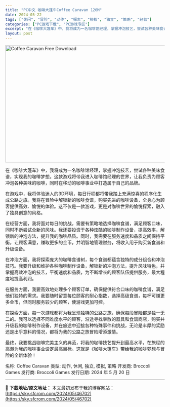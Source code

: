 ```yaml
---
title: "PC中文 咖啡大篷车Coffee Caravan 120M"
date: 2024-05-22
tags: ["休闲", "冒险", "动作", "探索", "模拟", "独立", "策略", "经营"]
categories: ["PC游戏下载", "PC游戏专区"]
excerpt: "在《咖啡大篷车》中，我将成为一名咖啡馆经理，掌握冲泡技艺，尝试各种美味食谱，实现我的咖啡梦想。这款游戏将带我进入咖啡馆经理的世界，让我负责为顾客冲泡各种美味的咖啡，同时在移动的咖啡事业中打造属于自己的品牌。 在游戏中，我将体验迷人的3D环境，每日行程都将带我踏上充满惊喜的程序化生成公路之旅。我将在冒&hellip;"
layout: post
---
```


<img class="igg-image-content aligncenter" title="Coffee Caravan Free Download" src="https://sky.sfcrom.com/wp-content/uploads/2024/05/c84ef-Coffee-Caravan-Free-Download.jpg" alt="Coffee Caravan Free Download" width="660" height="370" />

在《咖啡大篷车》中，我将成为一名咖啡馆经理，掌握冲泡技艺，尝试各种美味食谱，实现我的咖啡梦想。这款游戏将带我进入咖啡馆经理的世界，让我负责为顾客冲泡各种美味的咖啡，同时在移动的咖啡事业中打造属于自己的品牌。

在游戏中，我将体验迷人的3D环境，每日行程都将带我踏上充满惊喜的程序化生成公路之旅。我将在冒险中解锁新的咖啡食谱，购买先进的咖啡设备，全身心为顾客提供高效、愉悦的体验。这不仅是一款游戏，更是对咖啡世界的愉悦探索，融入了独具创意的风格。

在经营方面，我将面对每日的挑战，需要有策略地选择咖啡食谱，满足顾客口味，同时不断尝试全新的风味。我还要投资于各种炫酷的咖啡制作设备，提高效率，解锁新的冲泡方法，提升我的咖啡品质。同时，我需要在服务速度和品质之间保持平衡，让顾客满意，赚取更多的金币，并明智地管理财务，将收入用于购买新食谱和升级设备。

在冲泡方面，我将探索庞大的咖啡食谱树，每个食谱都蕴含独特的成分组合和冲泡技巧。我要升级和维护各种咖啡制作设备，解锁新的冲泡方法，提升风味特色，并掌握高效冲泡的技艺，平衡速度和品质，为不断增长的顾客队伍提供服务，最大程度地提高利润。

在服务方面，我要高效地处理多个顾客订单，确保提供符合口味的咖啡食谱，满足他们独特的需求。我要随时留意每位顾客的耐心指数，选择高级食谱，每杯可赚更多金币，但同时服务较少的顾客，使游戏更加可控。

在探索方面，每一次游戏都将为我呈现独特的公路之旅，确保每段冒险都是独一无二的。我可以选择不同难度水平的顾客，沿途寻找零散的器具和食谱商店，购买并升级我的咖啡制作设备，并在旅途中迎接各种特殊事件和挑战，无论是丰厚的奖励还是出乎意料的情况，都将为我的公路之旅冒险增添激情。

最终，我要挑战咖啡完美主义的典范，将我的咖啡技艺提升到最高水平，在旅程的高潮为我的咖啡事业设定最高目标。这就是《咖啡大篷车》带给我的咖啡梦想与冒险的全新体验！

名称: Coffee Caravan
类型: 动作, 休闲, 独立, 模拟, 策略
开发商: Broccoli Games
发行商: Broccoli Games
发行日期: 2024 年 5 月 20 日

---
📖 **下载地址/原文地址：** 本文最初发布于我的博客网站：[https://sky.sfcrom.com/2024/05/46702](https://sky.sfcrom.com/2024/05/46702)
